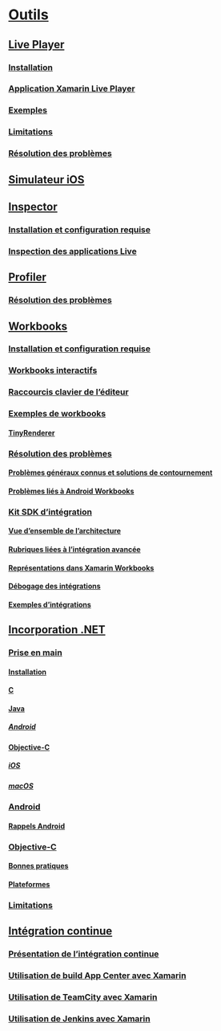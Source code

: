 # [Outils](index.yml)
## [Live Player](live-player/index.md)
### [Installation](live-player/install.md)
### [Application Xamarin Live Player](live-player/player.md)
### [Exemples](live-player/samples.md)
### [Limitations](live-player/limitations.md)
### [Résolution des problèmes](live-player/troubleshooting.md)
## [Simulateur iOS](ios-simulator.md)
## [Inspector](inspector/index.md)
### [Installation et configuration requise](inspector/install.md)
### [Inspection des applications Live](inspector/inspect.md)
## [Profiler](profiler/index.md)
### [Résolution des problèmes](profiler/troubleshooting.md)
## [Workbooks](workbooks/index.md)
### [Installation et configuration requise](workbooks/install.md)
### [Workbooks interactifs](workbooks/workbook.md)
### [Raccourcis clavier de l’éditeur](workbooks/keybindings.md)
### [Exemples de workbooks](workbooks/samples/index.md)
#### [TinyRenderer](workbooks/samples/tinyrenderer.md)
### [Résolution des problèmes](workbooks/troubleshooting/index.md)
#### [Problèmes généraux connus et solutions de contournement](workbooks/troubleshooting/general.md)
#### [Problèmes liés à Android Workbooks](workbooks/troubleshooting/android.md)
### [Kit SDK d’intégration](workbooks/sdk/index.md)
#### [Vue d’ensemble de l’architecture](workbooks/sdk/architecture.md)
#### [Rubriques liées à l’intégration avancée](workbooks/sdk/integrations.md)
#### [Représentations dans Xamarin Workbooks](workbooks/sdk/representations.md)
#### [Débogage des intégrations](workbooks/sdk/debugging.md)
#### [Exemples d’intégrations](workbooks/sdk/samples.md)
## [Incorporation .NET](dotnet-embedding/index.md)
### [Prise en main](dotnet-embedding/get-started/index.md)
#### [Installation](dotnet-embedding/get-started/install/install.md)
#### [C](dotnet-embedding/get-started/c.md)
#### [Java](dotnet-embedding/get-started/java/index.md)
##### [Android](dotnet-embedding/get-started/java/android.md)
#### [Objective-C](dotnet-embedding/get-started/objective-c/index.md)
##### [iOS](dotnet-embedding/get-started/objective-c/ios.md)
##### [macOS](dotnet-embedding/get-started/objective-c/macos.md)
### [Android](dotnet-embedding/android/index.md)
#### [Rappels Android](dotnet-embedding/android/callbacks.md)
### [Objective-C](dotnet-embedding/objective-c/index.md)
#### [Bonnes pratiques](dotnet-embedding/objective-c/best-practices.md)
#### [Plateformes](dotnet-embedding/objective-c/platforms.md)
### [Limitations](dotnet-embedding/limitations.md)


## [Intégration continue](ci/index.md)
### [Présentation de l’intégration continue](ci/intro-to-ci.md)
### [Utilisation de build App Center avec Xamarin](/appcenter/build/xamarin/)
### [Utilisation de TeamCity avec Xamarin](ci/teamcity.md)
### [Utilisation de Jenkins avec Xamarin](ci/jenkins-walkthrough.md)

